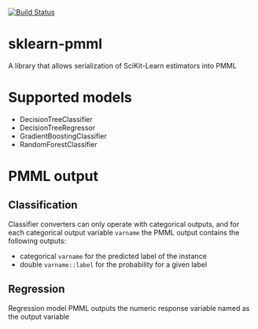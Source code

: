 [![Build Status](https://travis-ci.org/alex-pirozhenko/sklearn-pmml.svg)](https://travis-ci.org/alex-pirozhenko/sklearn-pmml)

# sklearn-pmml
A library that allows serialization of SciKit-Learn estimators into PMML

# Supported models
- DecisionTreeClassifier
- DecisionTreeRegressor
- GradientBoostingClassifier
- RandomForestClassifier

# PMML output

## Classification
Classifier converters can only operate with categorical outputs, and for each categorical output variable ```varname``` 
the PMML output contains the following outputs:
- categorical ```varname``` for the predicted label of the instance
- double ```varname::label``` for the probability for a given label

## Regression
Regression model PMML outputs the numeric response variable named as the output variable
